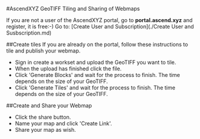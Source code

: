 #AscendXYZ GeoTIFF Tiling and Sharing of Webmaps

If you are not a user of the AscendXYZ portal, go to **portal.ascend.xyz** and register, it is free:-) Go to: [Create User and Subscription](./Create User and Susbscription.md)

##Create tiles
If you are already on the portal, follow these instructions to tile and publish your webmap.
* Sign in create a workset and upload the GeoTIFF you want to tile.
* When the upload has finished click the file.
* Click 'Generate Blocks' and wait for the process to finish. The time depends on the size of your GeoTIFF.
* Click 'Generate Tiles' and wait for the process to finish. The time depends on the size of your GeoTIFF.

##Create and Share your Webmap
* Click the share button.
* Name your map and click 'Create Link'.
* Share your map as wish.
